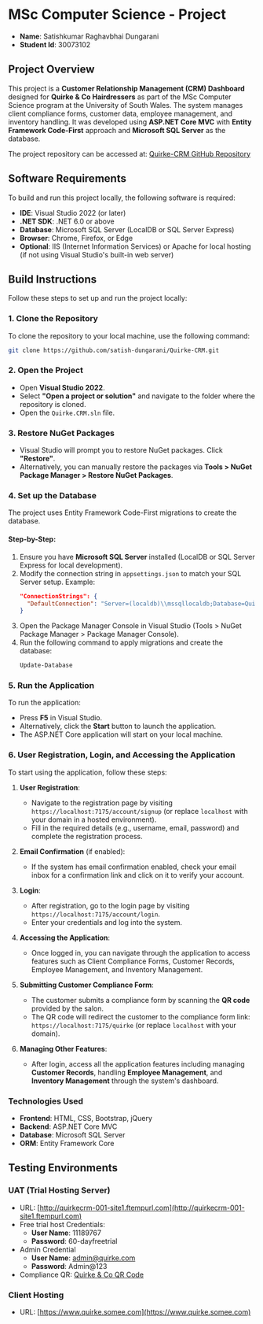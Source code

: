 # MSc Computer Science - Project
- **Name**: Satishkumar Raghavbhai Dungarani
- **Student Id**: 30073102

## Project Overview
This project is a **Customer Relationship Management (CRM) Dashboard** designed for **Quirke & Co Hairdressers** as part of the MSc Computer Science program at the University of South Wales. The system manages client compliance forms, customer data, employee management, and inventory handling. It was developed using **ASP.NET Core MVC** with **Entity Framework Code-First** approach and **Microsoft SQL Server** as the database.

The project repository can be accessed at: [Quirke-CRM GitHub Repository](https://github.com/satish-dungarani/Quirke-CRM.git)

## Software Requirements
To build and run this project locally, the following software is required:

- **IDE**: Visual Studio 2022 (or later)
- **.NET SDK**: .NET 6.0 or above
- **Database**: Microsoft SQL Server (LocalDB or SQL Server Express)
- **Browser**: Chrome, Firefox, or Edge
- **Optional**: IIS (Internet Information Services) or Apache for local hosting (if not using Visual Studio's built-in web server)

## Build Instructions
Follow these steps to set up and run the project locally:

### 1. Clone the Repository
To clone the repository to your local machine, use the following command:
```bash
git clone https://github.com/satish-dungarani/Quirke-CRM.git
```
### 2. Open the Project
- Open **Visual Studio 2022**.
- Select **"Open a project or solution"** and navigate to the folder where the repository is cloned.
- Open the `Quirke.CRM.sln` file.

### 3. Restore NuGet Packages
- Visual Studio will prompt you to restore NuGet packages. Click **"Restore"**.
- Alternatively, you can manually restore the packages via **Tools > NuGet Package Manager > Restore NuGet Packages**.

### 4. Set up the Database
The project uses Entity Framework Code-First migrations to create the database.

#### Step-by-Step:
1. Ensure you have **Microsoft SQL Server** installed (LocalDB or SQL Server Express for local development).
2. Modify the connection string in `appsettings.json` to match your SQL Server setup. Example:
   ```json
   "ConnectionStrings": {
     "DefaultConnection": "Server=(localdb)\\mssqllocaldb;Database=QuirkeCRM;Trusted_Connection=True;MultipleActiveResultSets=true"
   }
   ```
3. Open the Package Manager Console in Visual Studio (Tools > NuGet Package Manager > Package Manager Console).
4. Run the following command to apply migrations and create the database:
    ```bash
    Update-Database
    ```
### 5. Run the Application
To run the application:

- Press **F5** in Visual Studio.
- Alternatively, click the **Start** button to launch the application.
- The ASP.NET Core application will start on your local machine.

### 6. User Registration, Login, and Accessing the Application

To start using the application, follow these steps:

1. **User Registration**:
   - Navigate to the registration page by visiting `https://localhost:7175/account/signup` (or replace `localhost` with your domain in a hosted environment).
   - Fill in the required details (e.g., username, email, password) and complete the registration process.

2. **Email Confirmation** (if enabled):
   - If the system has email confirmation enabled, check your email inbox for a confirmation link and click on it to verify your account.

3. **Login**:
   - After registration, go to the login page by visiting `https://localhost:7175/account/login`.
   - Enter your credentials and log into the system.

4. **Accessing the Application**:
   - Once logged in, you can navigate through the application to access features such as Client Compliance Forms, Customer Records, Employee Management, and Inventory Management.

5. **Submitting Customer Compliance Form**:
   - The customer submits a compliance form by scanning the **QR code** provided by the salon.
   - The QR code will redirect the customer to the compliance form link: `https://localhost:7175/quirke` (or replace `localhost` with your domain).

6. **Managing Other Features**:
   - After login, access all the application features including managing **Customer Records**, handling **Employee Management**, and **Inventory Management** through the system's dashboard.


### Technologies Used
- **Frontend**: HTML, CSS, Bootstrap, jQuery
- **Backend**: ASP.NET Core MVC
- **Database**: Microsoft SQL Server
- **ORM**: Entity Framework Core


## Testing Environments

### UAT (Trial Hosting Server)

- URL: [http://quirkecrm-001-site1.ftempurl.com](http://quirkecrm-001-site1.ftempurl.com)
-  Free trial host Credentials:
   - **User Name**: 11189767
   - **Password**: 60-dayfreetrial
- Admin Credential
   - **User Name**: admin@quirke.com
   - **Password**: Admin@123
- Compliance QR: [Quirke & Co QR Code](http://quirkecrm-001-site1.ftempurl.com/quirke/qr-code.png)

### Client Hosting

- URL: [https://www.quirke.somee.com](https://www.quirke.somee.com)

